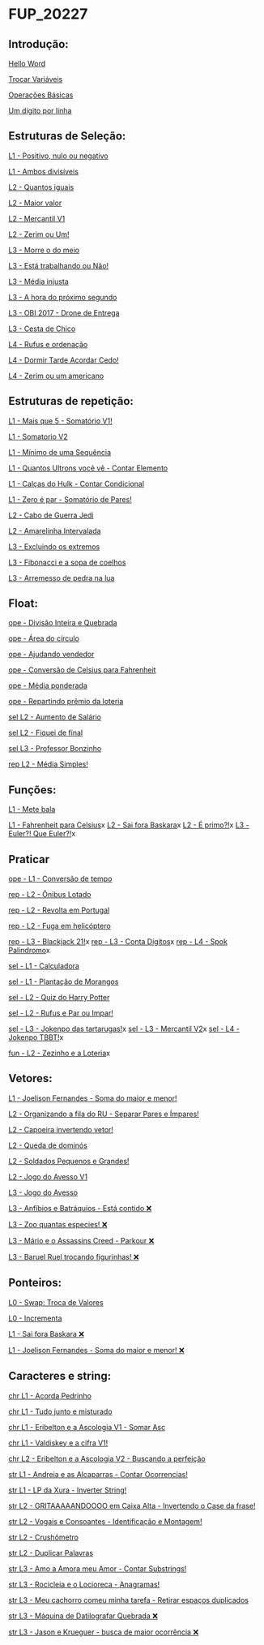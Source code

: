 # FUP_20227
## Introdução:
  [Hello Word](/hello.c) 
  
  [Trocar Variáveis](/trocavar.c) 
  
  [Operações Básicas](/operacoesbasicas.c)
  
  [Um dígito por linha](/digporlinha.md)
  
## Estruturas de Seleção:
  [L1 - Positivo, nulo ou negativo](/posnulonegativos.md)
  
  [L1 - Ambos divisíveis](/ambosdivisiveis.md)
  
  [L2 - Quantos iguais](/quantosnumiguais.md)
  
  [L2 - Maior valor](/maiorvalor.md)
  
  [L2 - Mercantil V1](/mercantil.md)
  
  [L2 - Zerim ou Um!](/zerimuumamer.md)
  
  [L3 - Morre o do meio](/meio.md)
  
  [L3 - Está trabalhando ou Não!](/trab.md)
  
  [L3 - Média injusta](/mediainj.md)
  
  [L3 - A hora do próximo segundo](/horadeacordar.md)
  
  [L3 - OBI 2017 - Drone de Entrega](/drone.md)
  
  [L3 - Cesta de Chico](/cestadefrutas.md)
  
  [L4 - Rufus e ordenação](/rufusord.md)
  
  [L4 - Dormir Tarde Acordar Cedo!](/hora.md)
  
  [L4 - Zerim ou um americano](/zerimuumamer.md)

## Estruturas de repetição:
  [L1 - Mais que 5 - Somatório V1!](/maisque5.md)
  
  [L1 - Somatorio V2](/somatorio.md)
  
  [L1 - Mínimo de uma Sequência](/menordaseq.md)
  
  [L1 - Quantos Ultrons você vê - Contar Elemento](/ultron.md)
  
  [L1 - Calças do Hulk - Contar Condicional](/hulk.md)
  
  [L1 - Zero é par - Somatório de Pares!](/somadepares.md)
  
  [L2 - Cabo de Guerra Jedi](/cabodeguerrajedi.md)
  
  [L2 - Amarelinha Intervalada](/amarelinha.md)
  
  [L3 - Excluindo os extremos](/excluindoosextremos.md)
  
  [L3 - Fibonacci e a sopa de coelhos](/sopadecoelho.md)
  
  [L3 - Arremesso de pedra na lua](/arremessopralua.md)
  
## Float:
  [ope - Divisão Inteira e Quebrada](/divintqueb.md)
  
  [ope - Área do círculo](/areadocirculo.md)
  
  [ope - Ajudando vendedor](/ajudandovendedor.md)
  
  [ope - Conversão de Celsius para Fahrenheit](/convcelsiusfahr.md)
  
  [ope - Média ponderada](/médiapond.md)
  
  [ope - Repartindo prêmio da loteria](/repartindopremio.md)
  
  [sel L2 - Aumento de Salário](/aumentodesalario.md)
  
  [sel L2 - Fiquei de final](/final.md)
  
  [sel L3 - Professor Bonzinho](/profbom.md)
  
  [rep L2 - Média Simples!](/mediasimples.md)
  
## Funções:
  [L1 - Mete bala](/metebala.md)
  
  [L1 - Fahrenheit para Celsius](/)x
  [L2 - Sai fora Baskara](/)x
  [L2 - É primo?!](/)x
  [L3 - Euler?! Que Euler?!](/)x
 
  ## Praticar
  [ope - L1 - Conversão de tempo](/convdetempo.md)
  
  
  [rep - L2 - Ônibus Lotado](/onibuslotado.md)
  
  [rep - L2 - Revolta em Portugal](/revoltaemportugual.md)
  
  [rep - L2 - Fuga em helicóptero](/fugadehel.md)
  
  [rep - L3 - Blackjack 21!](/)x
  [rep - L3 - Conta Dígitos](/)x
  [rep - L4 - Spok Palindromo](/)x


  [sel - L1 - Calculadora](/)
  
  [sel - L1 - Plantação de Morangos](/plantamorango.md)
  
  [sel - L2 - Quiz do Harry Potter](/quiz.md)
  
  [sel - L2 - Rufus e Par ou Impar!](/rufuspareimpar.md)
  
  [sel - L3 - Jokenpo das tartarugas!](/)x
  [sel - L3 - Mercantil V2](/)x
  [sel - L4 - Jokenpo TBBT!](/)x

  [fun - L2 - Zezinho e a Loteria](/)x
  
## Vetores:
[L1 - Joelison Fernandes - Soma do maior e menor!](/soammm.c)

[L2 - Organizando a fila do RU - Separar Pares e Ímpares!](/filas.c)

[L2 - Capoeira invertendo vetor!](/invetor.md)

[L2 - Queda de dominós](/domino.md)

[L2 - Soldados Pequenos e Grandes!](/soldados.md)

[L2 - Jogo do Avesso V1](/jogoavesso.md)

[L3 - Jogo do Avesso](/jogo2.md)

[L3 - Anfíbios e Batráquios - Está contido :x:](/conj2.md)

[L3 - Zoo quantas especies! :x:](/zoo.md)

[L3 - Mário e o Assassins Creed - Parkour :x:](/mario.md)

[L3 - Baruel Ruel trocando figurinhas! :x:](/ruel.md)

## Ponteiros:
[L0 - Swap: Troca de Valores](/swap.md)

[L0 - Incrementa](/inc.md)

[L1 - Sai fora Baskara :x:](/baskara.md)

[L1 - Joelison Fernandes - Soma do maior e menor! :x:](/somadosmm.md)
 
## Caracteres e string:
[chr L1 - Acorda Pedrinho](/acorda.c)

[chr L1 - Tudo junto e misturado](/junto.c)

[chr L1 - Eribelton e a Ascologia V1 - Somar Asc](/ascologia.c)

[chr L1 - Valdiskey e a cifra V1!](/cifra.c)

[chr L2 - Eribelton e a Ascologia V2 - Buscando a perfeição](/perfeito.c)

[str L1 - Andreia e as Alcaparras - Contar Ocorrencias!](/contar.c)

[str L1 - LP da Xura - Inverter String!](/inverte.c)

[str L2 - GRITAAAAANDOOOO em Caixa Alta - Invertendo o Case da frase!](/grite.c)

[str L2 - Vogais e Consoantes - Identificação e Montagem!](/vogcon.c)

[str L2 - Crushômetro](/crushnometro.c)

[str L2 - Duplicar Palavras](/duplicarpal.c)

[str L3 - Amo a Amora meu Amor - Contar Substrings!](/contstring.c)

[str L3 - Rocicleia e o Locioreca - Anagramas!](/anagrama.md)

[str L3 - Meu cachorro comeu minha tarefa - Retirar espaços duplicados](/ret.md)

[str L3 - Máquina de Datilografar Quebrada :x:](/queb.md)

[str L3 - Jason e Krueguer - busca de maior ocorrência :x:](/ocor.md)

